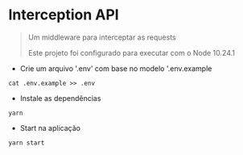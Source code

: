 # Interception API

> Um middleware para interceptar as requests
>
> Este projeto foi configurado para executar com o Node 10.24.1

- Crie um arquivo '.env' com base no modelo '.env.example

```
cat .env.example >> .env
```

- Instale as dependências

```
yarn
```

- Start na aplicação

```
yarn start
```
